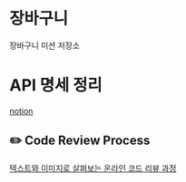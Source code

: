 # 장바구니

장바구니 미션 저장소

# API 명세 정리

[notion](https://www.notion.so/43d29584cba042b1acd8650a892503c5)

## ✏️ Code Review Process

[텍스트와 이미지로 살펴보는 온라인 코드 리뷰 과정](https://github.com/next-step/nextstep-docs/tree/master/codereview)
